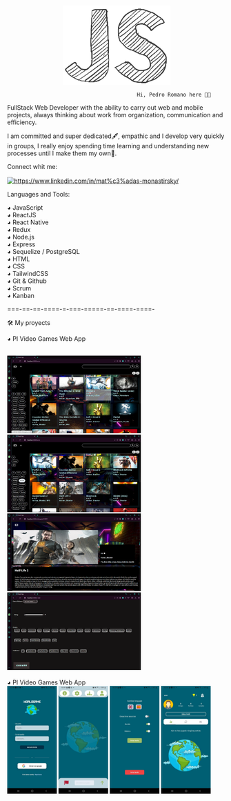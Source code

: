 
<p align ="center">&nbsp;<img   align ="center" width = 250px  src="./assets/monophy.gif" alt="matimonas" /></p>

                                              Hi, Pedro Romano here 👋🙇                                                        



  FullStack Web Developer with the ability to carry out web and mobile projects, always thinking about work from organization, communication and efficiency.


  I am committed and super dedicated🖋️, empathic
and I develop very quickly in groups, I really enjoy spending time learning and understanding new processes until I make them my own🤺.


Connect whit me:

<a href="https://www.linkedin.com/in/pedroromano-fullstack/" target="blank"><img align="center" src="https://raw.githubusercontent.com/rahuldkjain/github-profile-readme-generator/master/src/images/icons/Social/linked-in-alt.svg" alt="https://www.linkedin.com/in/mat%c3%adas-monastirsky/" height="30" width="40" /></a>
</p>



Languages and Tools:

◕ JavaScript                                                                                                                                              
◕ ReactJS                                                                                                     
◕ React Native                                                                                                                
◕ Redux                                                                                                         
◕ Node.js                                                                                             
◕ Express                                                                                                                   
◕ Sequelize / PostgreSQL                                                                                                                              
◕ HTML                                                                                      
◕ CSS                                                                                                                                   
◕ TailwindCSS                                                                                                                   
◕ Git & Github                                                                                                      
◕ Scrum                                                                                                     
◕ Kanban


===-==-==-====-=-===-=====-==-====-====-

🛠️ My proyects

◕ PI Video Games Web App

<br>
 <div display = "flex">
  <img src="./assets/1.png" alt="1" height="180" width="310"/>
  <img src="./assets/2.png" alt="2" height="180" width="310"/>
  <img src="./assets/3.png" alt="3" height="180" width="310"/>
  <img src="./assets/4.png" alt="4" height="180" width="310"/>
</div>

<br>
◕ PI Video Games Web App

<br>
 <div>
  <img src="./assets/5.jpeg" alt="5" height="250" width="115"/>
  <img src="./assets/6.jpeg" alt="6" height="250" width="115"/>
  <img src="./assets/7.jpeg" alt="7" height="250" width="115"/>
  <img src="./assets/8.jpeg" alt="8" height="250" width="115"/>
</div>
